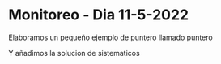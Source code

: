 # Monitoreo - Dia 11-5-2022

Elaboramos un pequeño ejemplo de puntero llamado puntero

Y añadimos la solucion de sistematicos
